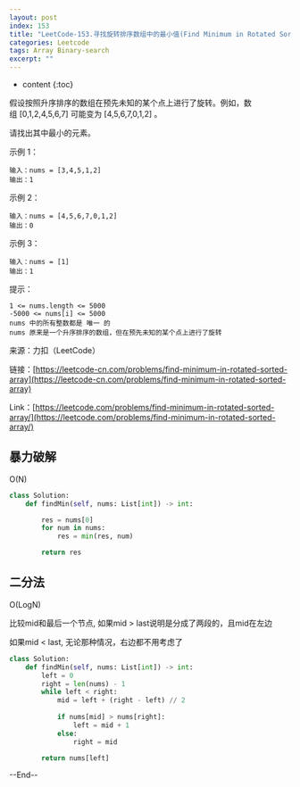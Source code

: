 ```yaml
---
layout: post
index: 153
title: "LeetCode-153.寻找旋转排序数组中的最小值(Find Minimum in Rotated Sorted Array)"
categories: Leetcode
tags: Array Binary-search
excerpt: ""
---
```


* content
{:toc}

假设按照升序排序的数组在预先未知的某个点上进行了旋转。例如，数组 [0,1,2,4,5,6,7] 可能变为 [4,5,6,7,0,1,2] 。

请找出其中最小的元素。

示例 1：

```
输入：nums = [3,4,5,1,2]
输出：1
```

示例 2：

```
输入：nums = [4,5,6,7,0,1,2]
输出：0
```

示例 3：

```
输入：nums = [1]
输出：1
```

提示：

```
1 <= nums.length <= 5000
-5000 <= nums[i] <= 5000
nums 中的所有整数都是 唯一 的
nums 原来是一个升序排序的数组，但在预先未知的某个点上进行了旋转
```

来源：力扣（LeetCode）

链接：[https://leetcode-cn.com/problems/find-minimum-in-rotated-sorted-array](https://leetcode-cn.com/problems/find-minimum-in-rotated-sorted-array)

Link：[https://leetcode.com/problems/find-minimum-in-rotated-sorted-array/](https://leetcode.com/problems/find-minimum-in-rotated-sorted-array/)


## 暴力破解

O(N)

```python
class Solution:
    def findMin(self, nums: List[int]) -> int:

        res = nums[0]
        for num in nums:
            res = min(res, num)

        return res
```

## 二分法

O(LogN)

比较mid和最后一个节点, 如果mid > last说明是分成了两段的，且mid在左边

如果mid < last, 无论那种情况，右边都不用考虑了

```python
class Solution:
    def findMin(self, nums: List[int]) -> int:
        left = 0
        right = len(nums) - 1
        while left < right:
            mid = left + (right - left) // 2
            
            if nums[mid] > nums[right]:
                left = mid + 1
            else:
                right = mid

        return nums[left]
```

--End--